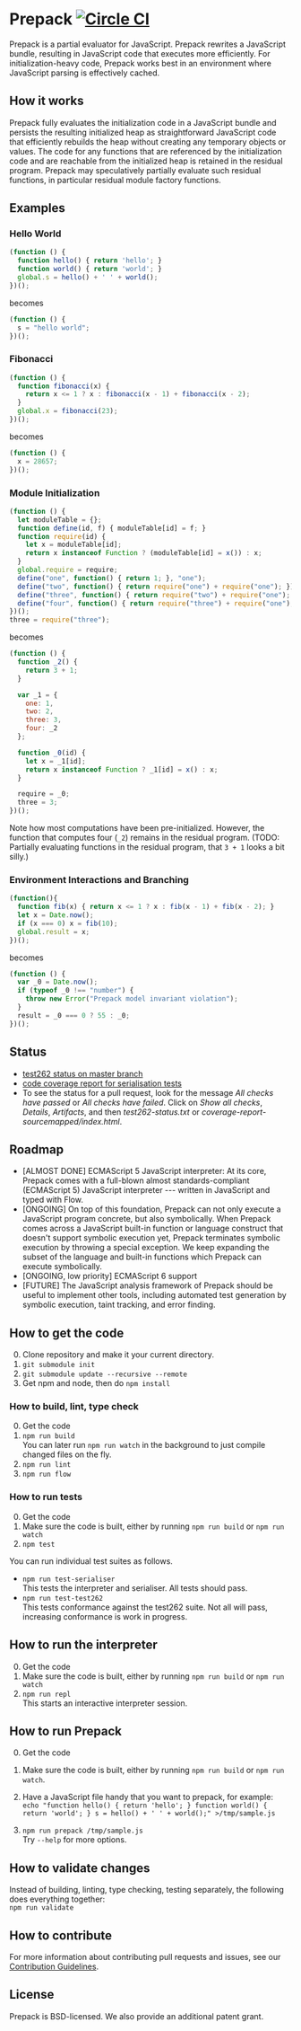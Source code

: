 # Prepack [![Circle CI](https://circleci.com/gh/facebook/prepack.png?style=shield&circle-token=895f5afce135b05dc3d680ce35f701685968781a)](https://circleci.com/gh/facebook/prepack)

Prepack is a partial evaluator for JavaScript. Prepack rewrites a JavaScript bundle, resulting in JavaScript code that executes more efficiently.
For initialization-heavy code, Prepack works best in an environment where JavaScript parsing is effectively cached.

## How it works

Prepack fully evaluates the initialization code in a JavaScript bundle and persists the resulting initialized heap as straightforward JavaScript code that efficiently rebuilds the heap without creating any temporary objects or values.
The code for any functions that are referenced by the initialization code and are reachable from the initialized heap is retained in the residual program.
Prepack may speculatively partially evaluate such residual functions, in particular residual module factory functions.

## Examples

### Hello World

```javascript
(function () {
  function hello() { return 'hello'; }
  function world() { return 'world'; }
  global.s = hello() + ' ' + world();
})();
```

becomes

```javascript
(function () {
  s = "hello world";
})();
```

### Fibonacci

```javascript
(function () {
  function fibonacci(x) {
    return x <= 1 ? x : fibonacci(x - 1) + fibonacci(x - 2);
  }
  global.x = fibonacci(23);
})();
```

becomes

```javascript
(function () {
  x = 28657;
})();
```

### Module Initialization

```javascript
(function () {
  let moduleTable = {};
  function define(id, f) { moduleTable[id] = f; }
  function require(id) {
    let x = moduleTable[id];
    return x instanceof Function ? (moduleTable[id] = x()) : x;
  }
  global.require = require;
  define("one", function() { return 1; }, "one");
  define("two", function() { return require("one") + require("one"); });
  define("three", function() { return require("two") + require("one"); });
  define("four", function() { return require("three") + require("one"); });
})();
three = require("three");
```

becomes

```javascript
(function () {
  function _2() {
    return 3 + 1;
  }

  var _1 = {
    one: 1,
    two: 2,
    three: 3,
    four: _2
  };

  function _0(id) {
    let x = _1[id];
    return x instanceof Function ? _1[id] = x() : x;
  }

  require = _0;
  three = 3;
})();
```

Note how most computations have been pre-initialized. However, the function that computes four (`_2`) remains in the residual program.
(TODO: Partially evaluating functions in the residual program, that `3 + 1` looks a bit silly.)

### Environment Interactions and Branching

```javascript
(function(){
  function fib(x) { return x <= 1 ? x : fib(x - 1) + fib(x - 2); }
  let x = Date.now();
  if (x === 0) x = fib(10);
  global.result = x;
})();
```

becomes

```javascript
(function () {
  var _0 = Date.now();
  if (typeof _0 !== "number") {
    throw new Error("Prepack model invariant violation");
  }
  result = _0 === 0 ? 55 : _0;
})();
```

## Status

- [test262 status on master branch](https://circleci.com/api/v1/project/facebook/prepack/latest/artifacts/0/$CIRCLE_ARTIFACTS/test262-status.txt?branch=master)
- [code coverage report for serialisation tests](https://circleci.com/api/v1/project/facebook/prepack/latest/artifacts/0/$CIRCLE_ARTIFACTS/coverage-report-sourcemapped/index.html?branch=master)
- To see the status for a pull request, look for the message *All checks have passed* or *All checks have failed*. Click on *Show all checks*, *Details*, *Artifacts*, and then *test262-status.txt* or *coverage-report-sourcemapped/index.html*.

## Roadmap

- [ALMOST DONE] ECMAScript 5 JavaScript interpreter: At its core, Prepack comes with a full-blown almost standards-compliant (ECMAScript 5) JavaScript interpreter --- written in JavaScript and typed with Flow.
- [ONGOING] On top of this foundation, Prepack can not only execute a JavaScript program concrete, but also symbolically. When Prepack comes across a JavaScript built-in function or language construct that doesn't support symbolic execution yet, Prepack terminates symbolic execution by throwing a special exception. We keep expanding the subset of the language and built-in functions which Prepack can execute symbolically.
- [ONGOING, low priority] ECMAScript 6 support
- [FUTURE] The JavaScript analysis framework of Prepack should be useful to implement other tools, including automated test generation by symbolic execution, taint tracking, and error finding.

## How to get the code

0. Clone repository and make it your current directory.
1. `git submodule init`
2. `git submodule update --recursive --remote`
3. Get npm and node, then do
   `npm install`

### How to build, lint, type check

0. Get the code
1. `npm run build`  
   You can later run `npm run watch` in the background to just compile changed files on the fly.
2. `npm run lint`
3. `npm run flow`

### How to run tests

0. Get the code
1. Make sure the code is built, either by running `npm run build` or `npm run watch`
2. `npm test`

You can run individual test suites as follows.
- `npm run test-serialiser`  
  This tests the interpreter and serialiser. All tests should pass.
- `npm run test-test262`  
  This tests conformance against the test262 suite. Not all will pass, increasing conformance is work in progress.

## How to run the interpreter

0. Get the code
1. Make sure the code is built, either by running `npm run build` or `npm run watch`
2. `npm run repl`  
   This starts an interactive interpreter session.

## How to run Prepack

0. Get the code
1. Make sure the code is built, either by running `npm run build` or `npm run watch`.
2. Have a JavaScript file handy that you want to prepack, for example:  
   `echo "function hello() { return 'hello'; } function world() { return 'world'; } s = hello() + ' ' + world();" >/tmp/sample.js`

3. `npm run prepack /tmp/sample.js`  
   Try `--help` for more options.

## How to validate changes

Instead of building, linting, type checking, testing separately, the following does everything together:  
`npm run validate`

## How to contribute

For more information about contributing pull requests and issues, see our [Contribution Guidelines](./CONTRIBUTING.md).

## License

Prepack is BSD-licensed. We also provide an additional patent grant.
